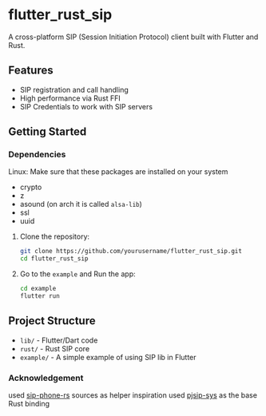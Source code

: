 # flutter_rust_sip

A cross-platform SIP (Session Initiation Protocol) client built with Flutter and Rust.

## Features

- SIP registration and call handling
- High performance via Rust FFI
- SIP Credentials to work with SIP servers

## Getting Started

### Dependencies

Linux: Make sure that these packages are installed on your system

- crypto
- z
- asound (on arch it is called `alsa-lib`)
- ssl
- uuid

1. Clone the repository:
    ```sh
    git clone https://github.com/yourusername/flutter_rust_sip.git
    cd flutter_rust_sip
    ```

2. Go to the `example` and Run the app:
    ```sh
    cd example
    flutter run
    ```

## Project Structure

- `lib/` - Flutter/Dart code
- `rust/` - Rust SIP core
- `example/` - A simple example of using SIP lib in Flutter

### Acknowledgement
used [sip-phone-rs](https://github.com/Charles-Schleich/sip-phone-rs) sources as helper inspiration
used [pjsip-sys](https://github.com/omortie/pjsip-sys) as the base Rust binding
